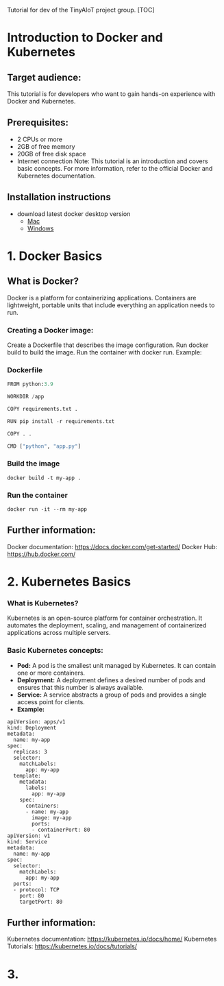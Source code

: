 Tutorial for dev of the TinyAIoT project group.
[TOC]

# Introduction to Docker and Kubernetes

## Target audience:

This tutorial is for developers who want to gain hands-on experience with Docker and Kubernetes.

## Prerequisites:

* 2 CPUs or more
* 2GB of free memory
* 20GB of free disk space
* Internet connection
Note: This tutorial is an introduction and covers basic concepts. For more information, refer to the official Docker and Kubernetes documentation.
## Installation instructions
* download latest docker desktop version
    * [Mac](https://docs.docker.com/desktop/install/mac-install/)   
    * [Windows](https://docs.docker.com/desktop/install/windows-install/)   

# 1. Docker Basics

## What is Docker?

Docker is a platform for containerizing applications. Containers are lightweight, portable units that include everything an application needs to run.

### Creating a Docker image:

Create a Dockerfile that describes the image configuration.
Run docker build to build the image.
Run the container with docker run.
Example:

### Dockerfile

```python
FROM python:3.9

WORKDIR /app

COPY requirements.txt .

RUN pip install -r requirements.txt

COPY . .

CMD ["python", "app.py"]
```

### Build the image

`docker build -t my-app .`

### Run the container

`docker run -it --rm my-app`

## Further information:

Docker documentation: https://docs.docker.com/get-started/
Docker Hub: https://hub.docker.com/

# 2. Kubernetes Basics

### What is Kubernetes?

Kubernetes is an open-source platform for container orchestration. It automates the deployment, scaling, and management of containerized applications across multiple servers.

### Basic Kubernetes concepts:

* **Pod:** A pod is the smallest unit managed by Kubernetes. It can contain one or more containers.
* **Deployment:** A deployment defines a desired number of pods and ensures that this number is always available.
* **Service:** A service abstracts a group of pods and provides a single access point for clients.
* **Example:**

```
apiVersion: apps/v1
kind: Deployment
metadata:
  name: my-app
spec:
  replicas: 3
  selector:
    matchLabels:
      app: my-app
  template:
    metadata:
      labels:
        app: my-app
    spec:
      containers:
      - name: my-app
        image: my-app
        ports:
        - containerPort: 80
apiVersion: v1
kind: Service
metadata:
  name: my-app
spec:
  selector:
    matchLabels:
      app: my-app
  ports:
  - protocol: TCP
    port: 80
    targetPort: 80
```

## Further information:

Kubernetes documentation: https://kubernetes.io/docs/home/
Kubernetes Tutorials: https://kubernetes.io/docs/tutorials/

# 3.
